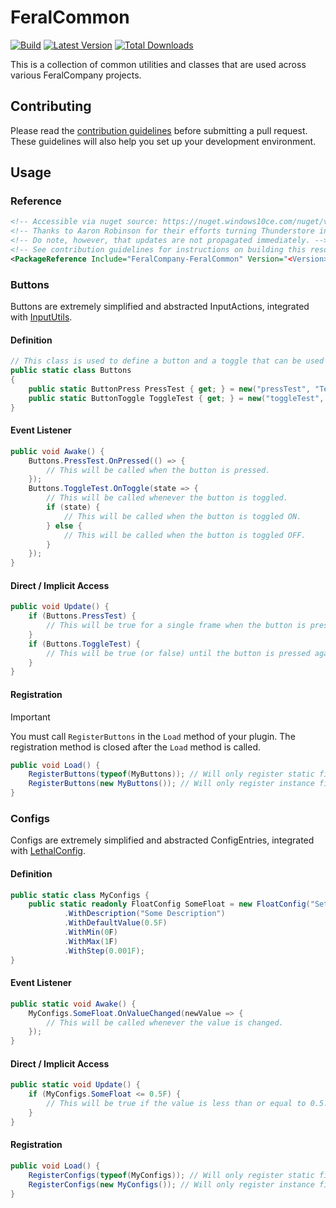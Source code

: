 # FeralCommon

[![Build](https://img.shields.io/github/actions/workflow/status/FeralCompany/FeralCommon/build.yml?branch=main&style=for-the-badge&logo=github)](https://github.com/FeralCompany/FeralCommon/actions/workflows/build.yml)
[![Latest Version](https://img.shields.io/thunderstore/v/FeralCompany/FeralCommon?style=for-the-badge&logo=thunderstore)](https://thunderstore.io/c/lethal-company/p/FeralCompany/FeralCommon)
[![Total Downloads](https://img.shields.io/thunderstore/dt/FeralCompany/FeralCommon?style=for-the-badge&logo=thunderstore)](https://thunderstore.io/c/lethal-company/p/FeralCompany/FeralCommon)

This is a collection of common utilities and classes that are used across various FeralCompany projects.

## Contributing

Please read the [contribution guidelines](CONTRIBUTING.md) before submitting a pull request. These guidelines will also help you set up
your development environment.

## Usage

### Reference

```xml
<!-- Accessible via nuget source: https://nuget.windows10ce.com/nuget/v3/index.json -->
<!-- Thanks to Aaron Robinson for their efforts turning Thunderstore into a DLL repository -->
<!-- Do note, however, that updates are not propagated immediately. -->
<!-- See contribution guidelines for instructions on building this resource locally. -->
<PackageReference Include="FeralCompany-FeralCommon" Version="<Version>" PrivateAssets="all"/>
```

### Buttons

Buttons are extremely simplified and abstracted InputActions, integrated with [InputUtils][InputUtils].

#### Definition

```csharp
// This class is used to define a button and a toggle that can be used in the game.
public static class Buttons
{
    public static ButtonPress PressTest { get; } = new("pressTest", "Test Button Press", "<keyboard>/f");
    public static ButtonToggle ToggleTest { get; } = new("toggleTest", "Test Button Toggle", "<keyboard>/t");
}
```

#### Event Listener

```csharp
public void Awake() {
    Buttons.PressTest.OnPressed(() => {
        // This will be called when the button is pressed.
    });
    Buttons.ToggleTest.OnToggle(state => {
        // This will be called whenever the button is toggled.
        if (state) {
            // This will be called when the button is toggled ON.
        } else {
            // This will be called when the button is toggled OFF.
        }
    });
}
```

#### Direct / Implicit Access

```csharp
public void Update() {
    if (Buttons.PressTest) {
        // This will be true for a single frame when the button is pressed.
    }
    if (Buttons.ToggleTest) {
        // This will be true (or false) until the button is pressed again.
    }
}
```

#### Registration

> [!IMPORTANT]
> You must call `RegisterButtons` in the `Load` method of your plugin. The registration method is closed after the `Load` method is called.

```csharp
public void Load() {
    RegisterButtons(typeof(MyButtons)); // Will only register static fields.
    RegisterButtons(new MyButtons()); // Will only register instance fields.
}
```

### Configs

Configs are extremely simplified and abstracted ConfigEntries, integrated with [LethalConfig][LethalConfig].

#### Definition

```csharp
public static class MyConfigs {
    public static readonly FloatConfig SomeFloat = new FloatConfig("Settings", "SomeFloat")
            .WithDescription("Some Description")
            .WithDefaultValue(0.5F)
            .WithMin(0F)
            .WithMax(1F)
            .WithStep(0.001F);
}
```

#### Event Listener

```csharp
public static void Awake() {
    MyConfigs.SomeFloat.OnValueChanged(newValue => {
        // This will be called whenever the value is changed.
    });
}
```

#### Direct / Implicit Access

```csharp
public static void Update() {
    if (MyConfigs.SomeFloat <= 0.5F) {
        // This will be true if the value is less than or equal to 0.5.
    }
}
```

#### Registration

```csharp
public void Load() {
    RegisterConfigs(typeof(MyConfigs)); // Will only register static fields.
    RegisterConfigs(new MyConfigs()); // Will only register instance fields.
}
```

[InputUtils]: <https://thunderstore.io/c/lethal-company/p/Rune580/LethalCompany_InputUtils/> "InputUtils by Rune580"

[LethalConfig]: <https://thunderstore.io/c/lethal-company/p/AinaVT/LethalConfig/> "LethalConfig by AinaVT"
